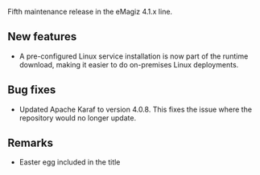 Fifth maintenance release in the eMagiz 4.1.x line.
## New features
- A pre-configured Linux service installation is now part of the runtime download, making it easier to do on-premises Linux deployments.
## Bug fixes
- Updated Apache Karaf to version 4.0.8. This fixes the issue where the repository would no longer update.
## Remarks
- Easter egg included in the title
